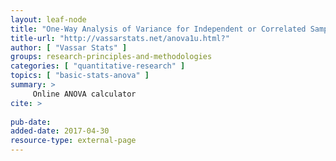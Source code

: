 ```yaml
---
layout: leaf-node
title: "One-Way Analysis of Variance for Independent or Correlated Samples"
title-url: "http://vassarstats.net/anova1u.html?"
author: [ "Vassar Stats" ]
groups: research-principles-and-methodologies
categories: [ "quantitative-research" ]
topics: [ "basic-stats-anova" ]
summary: >
     Online ANOVA calculator
cite: >
     
pub-date: 
added-date: 2017-04-30
resource-type: external-page
---
```

